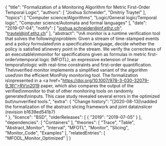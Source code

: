 {
    "title": "Formalization of a Monitoring Algorithm for Metric First-Order Temporal Logic",
    "authors": [
        "Joshua Schneider",
        "Dmitriy Traytel"
    ],
    "topics": [
        "Computer science/Algorithms",
        "Logic/General logic/Temporal logic",
        "Computer science/Automata and formal languages"
    ],
    "date": "2019-07-04",
    "notify": [
        "joshua.schneider@inf.ethz.ch",
        "traytel@inf.ethz.ch"
    ],
    "abstract": "\nA monitor is a runtime verification tool that solves the following\nproblem: Given a stream of time-stamped events and a policy formulated\nin a specification language, decide whether the policy is satisfied at\nevery point in the stream. We verify the correctness of an executable\nmonitor for specifications given as formulas in metric first-order\ntemporal logic (MFOTL), an expressive extension of linear temporal\nlogic with real-time constraints and first-order quantification. The\nverified monitor implements a simplified variant of the algorithm used\nin the efficient MonPoly monitoring tool. The formalization is\npresented in a <a href=\"https://doi.org/10.1007/978-3-030-32079-9_18\">RV\n2019 paper</a>, which also compares the output of the verified\nmonitor to that of other monitoring tools on randomly generated\ninputs. This case study revealed several errors in the optimized but\nunverified tools.",
    "extra": {
        "Change history": "[2020-08-13]\nadded the formalization of the abstract slicing framework and joint data\nslicer (revision b1639ed541b7)<br>"
    },
    "licence": "BSD",
    "olderReleases": [
        {
            "2019": "2019-07-05"
        }
    ],
    "dependencies": [
        "Containers"
    ],
    "theories": [
        "Trace",
        "Table",
        "Abstract_Monitor",
        "Interval",
        "MFOTL",
        "Monitor",
        "Slicing",
        "Monitor_Code",
        "Examples"
    ],
    "relatedEntries": [
        "MFODL_Monitor_Optimized"
    ]
}